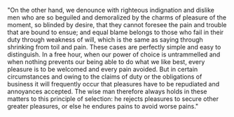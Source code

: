"On the other hand, we denounce with righteous indignation and dislike men who are so beguiled and demoralized by the charms of pleasure
of the moment, so blinded by desire, that they cannot foresee the pain and trouble that are bound to ensue; and equal blame belongs to
those who fail in their duty through weakness of will, which is the same as saying through shrinking from toil and pain. These cases
are perfectly simple and easy to distinguish. In a free hour, when our power of choice is untrammelled and when nothing prevents our
being able to do what we like best, every pleasure is to be welcomed and every pain avoided. But in certain circumstances and owing to
the claims of duty or the obligations of business it will frequently occur that pleasures have to be repudiated and annoyances accepted.
The wise man therefore always holds in these matters to this principle of selection: he rejects pleasures to secure other greater pleasures, 
or else he endures pains to avoid worse pains."